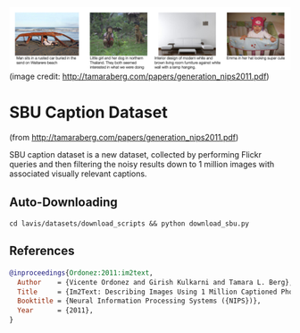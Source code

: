 ![sbu caption](imgs/sbu_caption.png)
(image credit: http://tamaraberg.com/papers/generation_nips2011.pdf)

# SBU Caption Dataset
(from http://tamaraberg.com/papers/generation_nips2011.pdf)

SBU caption dataset is a new dataset, collected by performing Flickr queries and
then filtering the noisy results down to 1 million images with associated visually
relevant captions.

## Auto-Downloading
```
cd lavis/datasets/download_scripts && python download_sbu.py
```
## References
```bibtex
@inproceedings{Ordonez:2011:im2text,
  Author    = {Vicente Ordonez and Girish Kulkarni and Tamara L. Berg},
  Title     = {Im2Text: Describing Images Using 1 Million Captioned Photographs},
  Booktitle = {Neural Information Processing Systems ({NIPS})},
  Year      = {2011},
}
```

